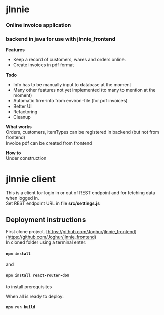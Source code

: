 # jInnie

### Online invoice application
### backend in java for use with jInnie_frontend  
 
**Features**  

 * Keep a record of customers, wares and orders online.
 * Create invoices in pdf format

**Todo**  

 * Info has to be manually input to database at the moment  
 * Many other features not yet implemented (to many to mention at the moment)  
 * Automatic firm-info from environ-file (for pdf invoices)  
 * Better UI  
 * Refactoring  
 * Cleanup  

**What works**  
Orders, customers, itemTypes can be registered in backend (but not from frontend)  
Invoice pdf can be created from frontend  

**How to**  
Under construction  

# jInnie client

This is a client for login in or out of REST endpoint and for fetching data when logged in.  
Set REST endpoint URL in file **src/settings.js**  

## Deployment instructions
First clone project. [https://github.com/Joghur/jInnie_frontend](https://github.com/Joghur/jInnie_frontend)  
In cloned folder using a terminal enter:  
#### `npm install`  
and
#### `npm install react-router-dom`  
to install prerequisites

When all is ready to deploy:

#### `npm run build`
